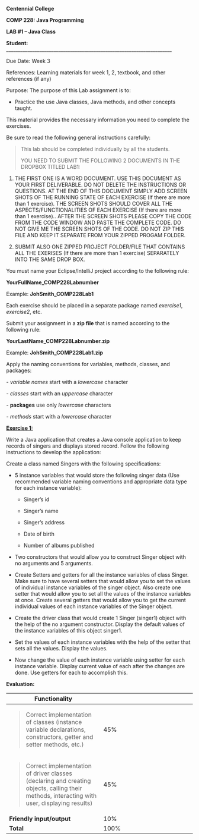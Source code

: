**Centennial College**

**COMP 228: Java Programming**

**LAB \#1 – Java Class**

**Student:**
\_\_\_\_\_\_\_\_\_\_\_\_\_\_\_\_\_\_\_\_\_\_\_\_\_\_\_\_\_\_\_\_\_\_\_\_\_\_\_\_\_\_\_\_\_\_\_\_\_\_\_\_\_\_\_\_\_\_\_\_\_\_\_\_\_\_\_\_\_\_

Due Date: Week 3

References: Learning materials for week 1, 2, textbook, and other
references (if any)

Purpose: The purpose of this Lab assignment is to:

- Practice the use Java classes, Java methods, and other concepts
  taught.

This material provides the necessary information you need to complete
the exercises.

Be sure to read the following general instructions carefully:

> This lab should be completed individually by all the students.
>
> YOU NEED TO SUBMIT THE FOLLOWING 2 DOCUMENTS IN THE DROPBOX TITLED
> LAB1:

1.  THE FIRST ONE IS A WORD DOCUMENT. USE THIS DOCUMENT AS YOUR FIRST
    DELIVERABLE. DO NOT DELETE THE INSTRUCTIONS OR QUESTIONS. AT THE END
    OF THIS DOCUMENT SIMPLY ADD SCREEN SHOTS OF THE RUNNING STATE OF
    EACH EXERCISE (If there are more than 1 exercise). THE SCREEN SHOTS
    SHOULD COVER ALL THE ASPECTS/FUNCTIONALITIES OF EACH EXERCISE (If
    there are more than 1 exercise).. AFTER THE SCREEN SHOTS PLEASE COPY
    THE CODE FROM THE CODE WINDOW AND PASTE THE COMPLETE CODE. DO NOT
    GIVE ME THE SCREEN SHOTS OF THE CODE. DO NOT ZIP THIS FILE AND KEEP
    IT SEPARATE FROM YOUR ZIPPED PROGAM FOLDER.

2.  SUBMIT ALSO ONE ZIPPED PROJECT FOLDER/FILE THAT CONTAINS ALL THE
    EXERISES (If there are more than 1 exercise) SEPARATELY INTO THE
    SAME DROP BOX.

You must name your Eclipse/IntelliJ project according to the following
rule:

**YourFullName_COMP228Labnumber**

Example: **JohSmith_COMP228Lab1**

Each exercise should be placed in a separate package named *exercise1*,
*exercise2*, etc.

Submit your assignment in a **zip file** that is named according to the
following rule:

**YourLastName_COMP228Labnumber.zip**

Example: **JohSmith_COMP228Lab1.zip**

Apply the naming conventions for variables, methods, classes, and
packages:

\- *variable names* start with a *lowercase* character

\- *classes* start with an *uppercase* character

\- **packages** use only *lowercase* characters

\- *methods* start with a *lowercase* character

**<u>Exercise 1:</u>**

Write a Java application that creates a Java console application to keep
records of singers and displays stored record. Follow the following
instructions to develop the application:

Create a class named Singers with the following specifications:

- 5 instance variables that would store the following singer data (Use
  recommended variable naming conventions and appropriate data type for
  each instance variable):

  - Singer’s id

  - Singer’s name

  - Singer’s address

  - Date of birth

  - Number of albums published

- Two constructors that would allow you to construct Singer object with
  no arguments and 5 arguments.

- Create Setters and getters for all the instance variables of class
  Singer. Make sure to have several setters that would allow you to set
  the values of individual instance variables of the singer object. Also
  create one setter that would allow you to set all the values of the
  instance variables at once. Create several getters that would allow
  you to get the current individual values of each instance variables of
  the Singer object.

- Create the driver class that would create 1 Singer (singer1) object
  with the help of the no argument constructor. Display the default
  values of the instance variables of this object singer1.

- Set the values of each instance variables with the help of the setter
  that sets all the values. Display the values.

- Now change the value of each instance variable using setter for each
  instance variable. Display current value of each after the changes are
  done. Use getters for each to accomplish this.

**Evaluation:**

<table>
<colgroup>
<col style="width: 50%" />
<col style="width: 49%" />
</colgroup>
<thead>
<tr class="header">
<th><strong>Functionality</strong></th>
<th></th>
</tr>
</thead>
<tbody>
<tr class="odd">
<td><blockquote>
<p>Correct implementation of classes (instance variable declarations,
constructors, getter and setter methods, etc.)</p>
</blockquote></td>
<td>45%</td>
</tr>
<tr class="even">
<td><blockquote>
<p>Correct implementation of driver classes (declaring and creating
objects, calling their methods, interacting with user, displaying
results)</p>
</blockquote></td>
<td>45%</td>
</tr>
<tr class="odd">
<td><strong>Friendly input/output</strong></td>
<td>10%</td>
</tr>
<tr class="even">
<td><strong>Total</strong></td>
<td>100%</td>
</tr>
</tbody>
</table>
